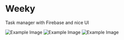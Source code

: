 # Weeky
Task manager with Firebase and nice UI

![Example Image](https://i.ibb.co/JRBqdSN/Screenshot-2024-04-29-at-01-01-44.png)
![Example Image](https://i.ibb.co/h9bHjyX/Screenshot-2024-04-29-at-01-01-50.png)
![Example Image](https://i.ibb.co/5B1K822/Screenshot-2024-04-29-at-01-01-57.png)


